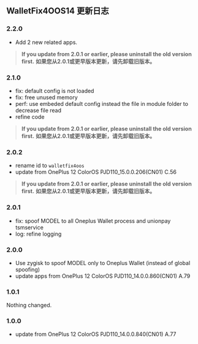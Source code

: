 ## WalletFix4OOS14 更新日志

### 2.2.0

- Add 2 new related apps.

> **If you update from 2.0.1 or earlier, please uninstall the old version first.**
> **如果您从2.0.1或更早版本更新，请先卸载旧版本。**

### 2.1.0

- fix: default config is not loaded
- fix: free unused memory
- perf: use embeded default config instead the file in module folder to decrease file read
- refine code

> **If you update from 2.0.1 or earlier, please uninstall the old version first.**
> **如果您从2.0.1或更早版本更新，请先卸载旧版本。**

### 2.0.2

- rename id to `walletfix4oos`
- update from OnePlus 12 ColorOS PJD110_15.0.0.206(CN01) C.56

> **If you update from 2.0.1 or earlier, please uninstall the old version first.**
> **如果您从2.0.1或更早版本更新，请先卸载旧版本。**

### 2.0.1

- fix: spoof MODEL to all Oneplus Wallet process and unionpay tsmservice
- log: refine logging

### 2.0.0

- Use zygisk to spoof MODEL only to Oneplus Wallet (instead of global spoofing)
- update apps from OnePlus 12 ColorOS PJD110_14.0.0.860(CN01) A.79

### 1.0.1

Nothing changed.

### 1.0.0

- update from OnePlus 12 ColorOS PJD110_14.0.0.840(CN01) A.77
